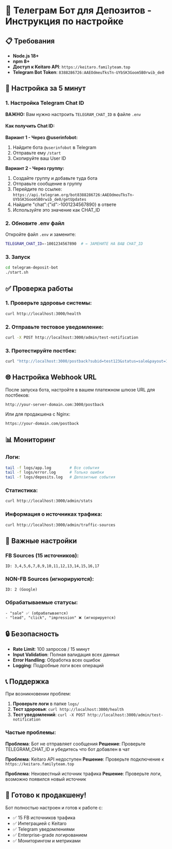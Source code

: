 # 🚀 Телеграм Бот для Депозитов - Инструкция по настройке

## 📋 Требования

- **Node.js 18+** 
- **npm 8+**
- **Доступ к Keitaro API**: `https://keitaro.familyteam.top`
- **Telegram Bot Token**: `8388286726:AAEOdmeuTksTn-UYbSK3Goom5B0rwib_de0`

## 🔧 Настройка за 5 минут

### 1. Настройка Telegram Chat ID

**ВАЖНО:** Вам нужно настроить `TELEGRAM_CHAT_ID` в файле `.env`

#### Как получить Chat ID:

**Вариант 1 - Через @userinfobot:**
1. Найдите бота `@userinfobot` в Telegram
2. Отправьте ему `/start`
3. Скопируйте ваш User ID

**Вариант 2 - Через группу:**
1. Создайте группу и добавьте туда бота
2. Отправьте сообщение в группу
3. Перейдите по ссылке: `https://api.telegram.org/bot8388286726:AAEOdmeuTksTn-UYbSK3Goom5B0rwib_de0/getUpdates`
4. Найдите "chat":{"id":-1001234567890} в ответе
5. Используйте это значение как CHAT_ID

### 2. Обновите .env файл

Откройте файл `.env` и замените:

```bash
TELEGRAM_CHAT_ID=-1001234567890  # ← ЗАМЕНИТЕ НА ВАШ CHAT_ID
```

### 3. Запуск

```bash
cd telegram-deposit-bot
./start.sh
```

## ✅ Проверка работы

### 1. Проверьте здоровье системы:
```bash
curl http://localhost:3000/health
```

### 2. Отправьте тестовое уведомление:
```bash
curl -X POST http://localhost:3000/admin/test-notification
```

### 3. Протестируйте постбек:
```bash
curl "http://localhost:3000/postback?subid=test123&status=sale&payout=100.50&geo=US"
```

## 🌐 Настройка Webhook URL

После запуска бота, настройте в вашем платежном шлюзе URL для постбеков:

```
http://your-server-domain.com:3000/postback
```

Или для продакшена с Nginx:
```
https://your-domain.com/postback
```

## 📊 Мониторинг

### Логи:
```bash
tail -f logs/app.log        # Все события
tail -f logs/error.log      # Только ошибки  
tail -f logs/deposits.log   # Депозитные события
```

### Статистика:
```bash
curl http://localhost:3000/admin/stats
```

### Информация о источниках трафика:
```bash
curl http://localhost:3000/admin/traffic-sources
```

## 🚨 Важные настройки

### FB Sources (15 источников):
```
ID: 3,4,5,6,7,8,9,10,11,12,13,14,15,16,17
```

### NON-FB Sources (игнорируются):
```
ID: 2 (Google)
```

### Обрабатываемые статусы:
```
- "sale" ✅ (обрабатывается)
- "lead", "click", "impression" ❌ (игнорируется)
```

## 🔒 Безопасность

- **Rate Limit**: 100 запросов / 15 минут
- **Input Validation**: Полная валидация всех данных
- **Error Handling**: Обработка всех ошибок
- **Logging**: Подробные логи всех операций

## 📞 Поддержка

При возникновении проблем:

1. **Проверьте логи** в папке `logs/`
2. **Тест здоровья**: `curl http://localhost:3000/health`
3. **Тест уведомлений**: `curl -X POST http://localhost:3000/admin/test-notification`

### Частые проблемы:

**Проблема**: Бот не отправляет сообщения
**Решение**: Проверьте TELEGRAM_CHAT_ID и убедитесь что бот добавлен в чат

**Проблема**: Keitaro API недоступен
**Решение**: Проверьте подключение к `https://keitaro.familyteam.top`

**Проблема**: Неизвестный источник трафика
**Решение**: Проверьте логи, возможно появился новый источник

## 🎯 Готово к продакшену!

Бот полностью настроен и готов к работе с:
- ✅ 15 FB источников трафика
- ✅ Интеграцией с Keitaro
- ✅ Telegram уведомлениями
- ✅ Enterprise-grade логированием
- ✅ Мониторингом и метриками